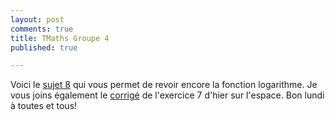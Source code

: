 ```yaml
---
layout: post
comments: true
title: TMaths Groupe 4
published: true

---
```


Voici le [sujet 8](https://github.com/raveluz/raveluz.github.io/blob/master/pdf/Jour8.pdf) qui vous permet de revoir encore la fonction logarithme.
Je vous joins également le [corrigé](https://github.com/raveluz/raveluz.github.io/blob/master/pdf/Correction.Jour7.pdf) de l'exercice 7 d'hier sur l'espace. Bon lundi à toutes et tous!
